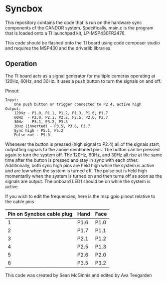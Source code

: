 # Syncbox

This repository contains the code that is run on the hardware sync components of the CANDOR system. Specifically, main.c is the program that is loaded onto a TI launchpad kit, LP-MSP430FR2476.

This code should be flashed onto the TI board using code composer studio and requires the MSP430 and the driverlib libraries. 

## Operation
The TI board acts as a signal generator for multiple cameras operating at 120Hz, 60Hz, and 30Hz. It uses a push button to turn the signals on and off.

Pinout:

    Input: 
        One push button or trigger connected to P2.4, active high
    Output:
        120Hz - P1.0, P1.1, P1.2, P1.3, P1.6, P1.7
        60Hz  - P2.0, P2.1, P2.2, P2.5, P2.6, P2.7
        30Hz  - P3.1, P3.2, P3.3
        30Hz (inverted) - P3.5, P3.6, P3.7
        Sync high - P5.1, P5.2
        Pulse out - P5.0

Whenever the button is pressed (high signal to P2.4) all of the signals start, outputting signals to the above mentioned pins. The button can be pressed again to turn the system off. The 120Hz, 60Hz, and 30Hz all rise at the same time after the button is pressed and stay in sync with each other. Additionally, both sync high pins are held high while the system is active and are low when the system is turned off. The pulse out is held high momentarily when the system is turned on and then turns off as soon as the signals are output. The onboard LED1 should be on while the system is active.


If you wish to edit the frequencies, here is the msp gpio pinout relative to the cable pins

| Pin on Syncbox cable plug | Hand | Face |
|---------------------------|------|------|
| 1                         | P1.6 | P1.0 |
| 2                         | P1.7 | P1.1 |
| 3                         | P2.1 | P1.2 |
| 4                         | P2.5 | P1.3 |
| 5                         | P2.6 | P2.0 |
| 6                         | P3.5 | P3.2 |



This code was created by Sean McGinnis and edited by Ava Teegarden